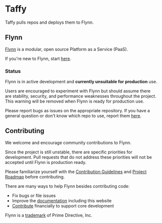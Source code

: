 # Taffy

Taffy pulls repos and deploys them to Flynn.

## Flynn

[Flynn](https://flynn.io) is a modular, open source Platform as a Service (PaaS).

If you're new to Flynn, start [here](https://github.com/flynn/flynn).

### Status

Flynn is in active development and **currently unsuitable for production** use.

Users are encouraged to experiment with Flynn but should assume there are stability, security, and performance weaknesses throughout the project. This warning will be removed when Flynn is ready for production use.

Please report bugs as issues on the appropriate repository. If you have a general question or don't know which repo to use, report them [here](https://github.com/flynn/flynn/issues).

## Contributing

We welcome and encourage community contributions to Flynn.

Since the project is still unstable, there are specific priorities for development. Pull requests that do not address these priorities will not be accepted until Flynn is production ready.

Please familiarize yourself with the [Contribution Guidelines](https://flynn.io/docs/contributing) and [Project Roadmap](https://flynn.io/docs/roadmap) before contributing.

There are many ways to help Flynn besides contributing code:

 - Fix bugs or file issues
 - Improve the [documentation](https://github.com/flynn/flynn.io) including this website
 - [Contribute](https://flynn.io/#sponsor) financially to support core development

Flynn is a [trademark](https://flynn.io/docs/trademark-guidelines) of Prime Directive, Inc.
